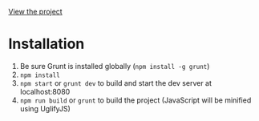 [View the project](https://mindofthomas.github.io/fcc-bar-chart/)

Installation
=
1. Be sure Grunt is installed globally (`npm install -g grunt`)
1. `npm install`
1. `npm start` or `grunt dev` to build and start the dev server at localhost:8080
1. `npm run build` or `grunt` to build the project (JavaScript will be minified using UglifyJS)
